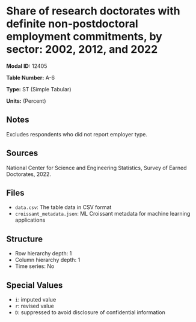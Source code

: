 # Share of research doctorates with definite non-postdoctoral employment commitments, by sector: 2002, 2012, and 2022

**Modal ID:** 12405

**Table Number:** A-6

**Type:** ST (Simple Tabular)

**Units:** (Percent)

## Notes

Excludes respondents who did not report employer type.

## Sources

National Center for Science and Engineering Statistics, Survey of Earned Doctorates, 2022.

## Files

- `data.csv`: The table data in CSV format
- `croissant_metadata.json`: ML Croissant metadata for machine learning applications

## Structure

- Row hierarchy depth: 1
- Column hierarchy depth: 1
- Time series: No

## Special Values

- `i`: imputed value
- `r`: revised value
- `D`: suppressed to avoid disclosure of confidential information
